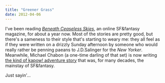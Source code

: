 ```yaml
---
title: "Greener Grass"
date: 2012-04-06
---
```

<p>I've been reading <a href="http://www.beneath-ceaseless-skies.com/"><em>Beneath Ceaseless Skies</em></a>, an online SF&amp;fantasy magazine, for about a year now. Most of the stories are pretty good, but there's a sameness to their style that's starting to weary me: they all feel as if they were written on a drizzly Sunday afternoon by someone who would really rather be penning paeans to J.D.Salinger for the <em>New Yorker</em>. Meanwhile, Michael Chabon (a one-time darling of that set) is now writing <a href="http://www.imdb.com/title/tt0401729/">the kind of kapow! adventure story</a> that was, for many decades, the mainstay of SF&amp;fantasy.</p>
<p>Just sayin'…</p>
